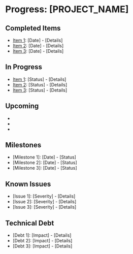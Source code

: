 # Progress: [PROJECT_NAME]

## Completed Items
- [Item 1]: [Date] - [Details]
- [Item 2]: [Date] - [Details]
- [Item 3]: [Date] - [Details]

## In Progress
- [Item 1]: [Status] - [Details]
- [Item 2]: [Status] - [Details]
- [Item 3]: [Status] - [Details]

## Upcoming
- [Item 1]: [Priority]
- [Item 2]: [Priority]
- [Item 3]: [Priority]

## Milestones
- [Milestone 1]: [Date] - [Status]
- [Milestone 2]: [Date] - [Status]
- [Milestone 3]: [Date] - [Status]

## Known Issues
- [Issue 1]: [Severity] - [Details]
- [Issue 2]: [Severity] - [Details]
- [Issue 3]: [Severity] - [Details]

## Technical Debt
- [Debt 1]: [Impact] - [Details]
- [Debt 2]: [Impact] - [Details]
- [Debt 3]: [Impact] - [Details]
